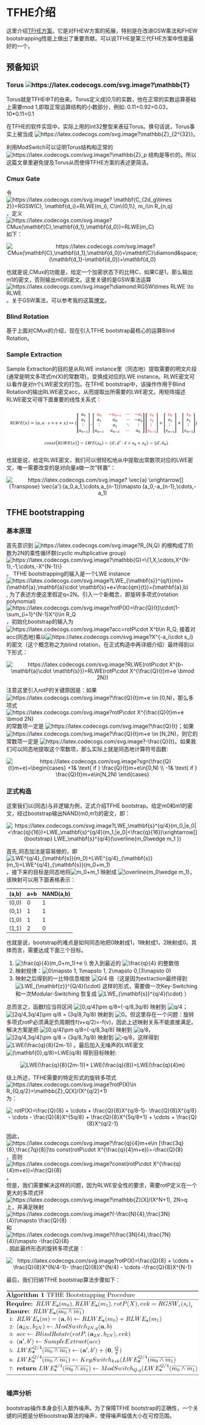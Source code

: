 # TFHE介绍
这里介绍[TFHE方案](https://eprint.iacr.org/2018/421.pdf?ref=https://githubhelp.com)。它是对FHEW方案的拓展，特别是在改进GSW乘法和FHEW bootstrapping性能上做出了重要贡献。可以说TFHE是第三代FHE方案中性能最好的一个。

## 预备知识
### Torus <img src="https://latex.codecogs.com/svg.image?\mathbb{T}" title="https://latex.codecogs.com/svg.image?\mathbb{T}" />
Torus就是TFHE中T的由来。Torus定义成[0,1)的实数，他在正常的实数运算基础上需要mod 1,即取正常运算结构的小数部分，例如:
0.11+0.92=0.03， 10*0.11=0.1

在TFHE的软件实现中，实际上用的int32整型来表征Torus。换句话说，Torus事实上被当成 <img src="https://latex.codecogs.com/svg.image?\mathbb{Z}_{2^{32}}" title="https://latex.codecogs.com/svg.image?\mathbb{Z}_{2^{32}}" />。

利用ModSwitch可以证明Torus结构和正常的<img src="https://latex.codecogs.com/svg.image?\mathbb{Z}_p" title="https://latex.codecogs.com/svg.image?\mathbb{Z}_p" /> 结构是等价的。所以这篇文章里避免提及Torus从而使得TFHE方案的表述更简洁。

### Cmux Gate
令 <img src="https://latex.codecogs.com/svg.image?&space;\mathbf{C_{2d_g\times&space;2}}=RGSW(C),&space;&space;&space;\mathbf{d_i}=RLWE(m_i),&space;C\in\{0,1\},&space;m_i\in&space;R_{n,q}" title="https://latex.codecogs.com/svg.image? \mathbf{C_{2d_g\times 2}}=RGSW(C), \mathbf{d_i}=RLWE(m_i), C\in\{0,1\}, m_i\in R_{n,q}" />，定义<img src="https://latex.codecogs.com/svg.image?CMux(\mathbf{C},\mathbf{d_1},\mathbf{d_0})=RLWE(m_C)" title="https://latex.codecogs.com/svg.image?CMux(\mathbf{C},\mathbf{d_1},\mathbf{d_0})=RLWE(m_C)" /> 如下：
<p align="center">
<img src="https://latex.codecogs.com/svg.image?CMux(\mathbf{C},\mathbf{d_1},\mathbf{d_0})=\mathbf{C}\diamond&space;(\mathbf{d_1}-\mathbf{d_0})&plus;\mathbf{d_0}" title="https://latex.codecogs.com/svg.image?CMux(\mathbf{C},\mathbf{d_1},\mathbf{d_0})=\mathbf{C}\diamond&space;(\mathbf{d_1}-\mathbf{d_0})&plus;\mathbf{d_0}" />
 </p>
 <div>也就是说,CMux的功能是，给定一个加密状态下的比特C，如果C是1，那么输出m1的密文，否则输出m0的密文。这里关键的是GSW乘法运算 <img src="https://latex.codecogs.com/svg.image?\diamond:RGSW\times&space;RLWE&space;\to&space;RLWE" title="https://latex.codecogs.com/svg.image?\diamond:RGSW\times RLWE \to RLWE" /> 。关于GSW乘法，可以参考我的这篇<a href="https://github.com/davidhoo1988/davidhu.github.io/blob/gh-pages/pages/GSW/main.md">博文</a>。</div>

 
### Blind Rotation
基于上面对CMux的介绍，现在引入TFHE bootstrap最核心的运算Blind Rotation。

### Sample Extraction
Sample Extraction的目的是从RLWE instance里（同态地）提取需要的明文片段(通常是明文多项式m(X)的常数项)，变换成对应的LWE instance。RLWE密文可以看作是对n个LWE密文的打包。在TFHE bootstrap中，该操作作用于Blind Rotation的输出RLWE密文acc，从而提取出所需要的LWE密文。用矩阵描述RLWE密文可得下面重要的线性关系式：
  <p align="center">
  <img src="fig/SampleExtract.PNG" alt="animated" />
  </p>
也就是说，给定RLWE密文，我们可以很轻松地从中提取出常数项对应的LWE密文，唯一需要改变的是对向量a做一次“转置”：
<p align="center">
<img src="https://latex.codecogs.com/svg.image?&space;\vec{a}&space;\xrightarrow[]{Transpose}&space;\vec{a'}:(a_0,a_1,\cdots,a_{n-1})\mapsto&space;(a_0,-a_{n-1},\cdots,-a_1)" title="https://latex.codecogs.com/svg.image? \vec{a} \xrightarrow[]{Transpose} \vec{a'}:(a_0,a_1,\cdots,a_{n-1})\mapsto (a_0,-a_{n-1},\cdots,-a_1)" />
  </p>
 
## TFHE bootstrapping
### 基本原理
首先意识到 <img src="https://latex.codecogs.com/svg.image?R_{N,Q}" title="https://latex.codecogs.com/svg.image?R_{N,Q}" /> 的根构成了阶数为2N的乘性循环群(cyclic multiplicative group) <img src="https://latex.codecogs.com/svg.image?\mathbb{G}=\{1,X,\cdots,X^{N-1},-1,\cdots,-X^{N-1}\}" title="https://latex.codecogs.com/svg.image?\mathbb{G}=\{1,X,\cdots,X^{N-1},-1,\cdots,-X^{N-1}\}" />。 TFHE bootstrapping的输入是一个LWE instance <img src="https://latex.codecogs.com/svg.image?LWE_{\mathbf{s}}^{q/t}(m)=(\mathbf{a},\mathbf{a}\cdot&space;\mathbf{s}&plus;e&plus;\frac{qm}{t})=(\mathbf{a},b)" title="https://latex.codecogs.com/svg.image?LWE_{\mathbf{s}}^{q/t}(m)=(\mathbf{a},\mathbf{a}\cdot \mathbf{s}+e+\frac{qm}{t})=(\mathbf{a},b)" />, 为了表述方便这里假定q=2N。引入一个新概念，即旋转多项式(rotation polynomial) <img src="https://latex.codecogs.com/svg.image?rotP(X)=\frac{Q}{t}\cdot(1-\sum_{i=1}^{N-1}X^i)\in&space;R_Q" title="https://latex.codecogs.com/svg.image?rotP(X)=\frac{Q}{t}\cdot(1-\sum_{i=1}^{N-1}X^i)\in R_Q" />，初始化bootstrap的输入为 <img src="https://latex.codecogs.com/svg.image?acc=rotP\cdot&space;X^b\in&space;R_Q" title="https://latex.codecogs.com/svg.image?acc=rotP\cdot X^b\in R_Q" />, 接着对acc(同态地)乘以<img src="https://latex.codecogs.com/svg.image?X^{-a_i\cdot&space;s_i}" title="https://latex.codecogs.com/svg.image?X^{-a_i\cdot s_i}" /> 的密文（这个概念称之为blind rotation，在正式构造中再详细介绍）最终得到以下形式：
<p align="center">
<img src="https://latex.codecogs.com/svg.image?RLWE(rotP\cdot&space;X^{b-\mathbf{a}\cdot&space;\mathbf{s}})=RLWE(rotP\cdot&space;X^{\frac{Q}{t}m&plus;e&space;\bmod&space;2N})" title="https://latex.codecogs.com/svg.image?RLWE(rotP\cdot X^{b-\mathbf{a}\cdot \mathbf{s}})=RLWE(rotP\cdot X^{\frac{Q}{t}m+e \bmod 2N})" />
</p>
<div>注意这里引入rotP的关键原因是：如果 <img src="https://latex.codecogs.com/svg.image?\frac{Q}{t}m&plus;e&space;\in&space;[0,N)&space;" title="https://latex.codecogs.com/svg.image?\frac{Q}{t}m+e \in [0,N) " />，那么多项式 <img src="https://latex.codecogs.com/svg.image?rotP\cdot&space;X^{\frac{Q}{t}m&plus;e&space;\bmod&space;2N}" title="https://latex.codecogs.com/svg.image?rotP\cdot X^{\frac{Q}{t}m+e \bmod 2N}" /> 的常数项一定是 <img src="https://latex.codecogs.com/svg.image?\frac{Q}{t}" title="https://latex.codecogs.com/svg.image?\frac{Q}{t}" />；如果 <img src="https://latex.codecogs.com/svg.image?\frac{Q}{t}m&plus;e&space;\in&space;[N,2N)" title="https://latex.codecogs.com/svg.image?\frac{Q}{t}m+e \in [N,2N)" />，则它的常数项一定是 <img src="https://latex.codecogs.com/svg.image?-\frac{Q}{t}" title="https://latex.codecogs.com/svg.image?-\frac{Q}{t}" />。如果我们可以同态地提取这个常数项，那么实际上就是同态地计算符号函数:</div>
<p align="center">
<img src="https://latex.codecogs.com/svg.image?sgn(\frac{Q}{t}m&plus;e)=\begin{cases}&space;&plus;1&&space;\text{&space;if&space;}&space;\frac{Q}{t}m&plus;e\in[0,N)&space;\\&space;-1&&space;\text{&space;if&space;}&space;\frac{Q}{t}m&plus;e\in[N,2N)&space;\end{cases}" title="https://latex.codecogs.com/svg.image?sgn(\frac{Q}{t}m+e)=\begin{cases} +1& \text{ if } \frac{Q}{t}m+e\in[0,N) \\ -1& \text{ if } \frac{Q}{t}m+e\in[N,2N) \end{cases}" />
 </p>
 
### 正式构造
这里我们以(同态)与非逻辑为例，正式介绍TFHE bootstrap。给定m0和m1的密文，经过bootstrap输出NAND(m0,m1)的密文，即：
<p align="center">
<img src="https://latex.codecogs.com/svg.image?LWE_\mathbf{s}^{q/4}(m_0,|e_0|<\frac{q}{16})&plus;LWE_\mathbf{s}^{q/4}(m_1,|e_0|<\frac{q}{16})\xrightarrow[]{bootstrap}&space;LWE_\mathbf{s}^{q/4}(\overline{m_0\wedge&space;m_1&space;})" title="https://latex.codecogs.com/svg.image?LWE_\mathbf{s}^{q/4}(m_0,|e_0|<\frac{q}{16})+LWE_\mathbf{s}^{q/4}(m_1,|e_0|<\frac{q}{16})\xrightarrow[]{bootstrap} LWE_\mathbf{s}^{q/4}(\overline{m_0\wedge m_1 })" />
</p>

首先,同态加法是容易做的，即<img src="https://latex.codecogs.com/svg.image?LWE^{q/4}_{\mathbf{s}}(m_0)&plus;LWE^{q/4}_{\mathbf{s}}(m_1)=LWE^{q/4}_{\mathbf{s}}(m_0&plus;m_1)" title="LWE^{q/4}_{\mathbf{s}}(m_0)+LWE^{q/4}_{\mathbf{s}}(m_1)=LWE^{q/4}_{\mathbf{s}}(m_0+m_1)" />。接下来的目标是同态地将<img src="https://latex.codecogs.com/svg.image?m_0&plus;m_1" title="m_0+m_1" /> 映射成 <img src="https://latex.codecogs.com/svg.image?\overline{m_0\wedge&space;m_1}" title="\overline{m_0\wedge m_1}" />，该映射可以用下面表格表示：

(a,b) | a+b  | NAND(a,b)
----  | ---- | ----
(0,0) | 0    | 1
(0,1) | 1    | 1
(1,0) | 1    | 1
(1,1) | 2    | 0

也就是说，bootstrap的难点是如何同态地把0映射成1，1映射成1，2映射成0。具体而言，需要达成下面三个目标。
   1. <img src="https://latex.codecogs.com/svg.image?\frac{q}{4}(m_0&plus;m_1)&plus;e&space;\\" title="\frac{q}{4}(m_0+m_1)+e \\" /> 舍入到最近的 <img src="https://latex.codecogs.com/svg.image?\frac{q}{4}" title="\frac{q}{4}" /> 的整数倍
   2. 映射规律：<img src="https://latex.codecogs.com/svg.image?0\mapsto&space;1,&space;1\mapsto&space;1,&space;2\mapsto&space;0,(3\mapsto&space;0)" title="0\mapsto 1, 1\mapsto 1, 2\mapsto 0,(3\mapsto 0)" />
   3. 映射之后得到的一比特信息缩放 <img src="https://latex.codecogs.com/svg.image?Q/4" title="Q/4" /> 倍（这是因为extraction最终得到<img src="https://latex.codecogs.com/svg.image?LWE_{\mathbf{z}}^{Q/4}(\cdot)" title="LWE_{\mathbf{z}}^{Q/4}(\cdot)" /> 这样的形式，需要做一次Key-Switching和一次Modular-Switching 恢复成 <img src="https://latex.codecogs.com/svg.image?LWE_{\mathbf{s}}^{q/4}(\cdot)" title="LWE_{\mathbf{s}}^{q/4}(\cdot)" /> ）

总而言之，函数f应当将区间 <img src="https://latex.codecogs.com/svg.image?[0,q/4]\pm&space;q/8=(-q/8,3q/8)" title="[0,q/4]\pm q/8=(-q/8,3q/8)" /> 映射到 <img src="https://latex.codecogs.com/svg.image?q/4" title="q/4" />；<img src="https://latex.codecogs.com/svg.image?[2q/4,3q/4]\pm&space;q/8&space;=&space;(3q/8,7q/8)" title="[2q/4,3q/4]\pm q/8 = (3q/8,7q/8)" /> 映射到 <img src="https://latex.codecogs.com/svg.image?0" title="0" />。但这里存在一个问题：旋转多项式rotP必须满足负周期性f(v+q/2)=-f(v)，因此上述映射关系不能直接满足。解决方案是把 <img src="https://latex.codecogs.com/svg.image?[0,q/4]\pm&space;q/8=(-q/8,3q/8)" title="[0,q/4]\pm q/8=(-q/8,3q/8)" /> 映射到 <img src="https://latex.codecogs.com/svg.image?q/8" title="q/8" />，<img src="https://latex.codecogs.com/svg.image?[2q/4,3q/4]\pm&space;q/8&space;=&space;(3q/8,7q/8)" title="[2q/4,3q/4]\pm q/8 = (3q/8,7q/8)" /> 映射到 <img src="https://latex.codecogs.com/svg.image?-q/8" title="-q/8" />，这样得到 <img src="https://latex.codecogs.com/svg.image?LWE(\frac{q}{8}(2m-1))" title="LWE(\frac{q}{8}(2m-1))" /> 。最后加入无噪声的LWE密文 <img src="https://latex.codecogs.com/svg.image?(\mathbf{0},q/8)=LWE(q/8)" title="(\mathbf{0},q/8)=LWE(q/8)" /> 得到目标映射:
 <p align="center">
<img src="https://latex.codecogs.com/svg.image?LWE(\frac{q}{8}(2m-1))&plus;&space;LWE(\frac{q}{8})=LWE(\frac{q}{4}m)" title="LWE(\frac{q}{8}(2m-1))+ LWE(\frac{q}{8})=LWE(\frac{q}{4}m)" />
 </p>
<div>综上所述，TFHE需要的特定形式的旋转多项式 <img src="https://latex.codecogs.com/svg.image?rotP(X)\in&space;R_{Q,q/2}=\mathbb{Z}_Q[X]/(X^{q/2}&plus;1)" title="https://latex.codecogs.com/svg.image?rotP(X)\in R_{Q,q/2}=\mathbb{Z}_Q[X]/(X^{q/2}+1)" /> 为： </div>
  <p align="center">
<img src="https://latex.codecogs.com/svg.image?rotP(X)=\frac{Q}{8}&space;&plus;&space;\cdots&space;&plus;&space;\frac{Q}{8}X^{q/8-1}-&space;\frac{Q}{8}X^{q/8}&space;-&space;\cdots&space;-&space;\frac{Q}{8}X^{5q/8}&space;&plus;&space;\frac{Q}{8}X^{5q/8&plus;1}&space;&plus;&space;\cdots&space;&plus;&space;\frac{Q}{8}X^{q/2-1}" title="rotP(X)=\frac{Q}{8} + \cdots + \frac{Q}{8}X^{q/8-1}- \frac{Q}{8}X^{q/8} - \cdots - \frac{Q}{8}X^{5q/8} + \frac{Q}{8}X^{5q/8+1} + \cdots + \frac{Q}{8}X^{q/2-1}" />
  </p>
   
<div>因此， <img src="https://latex.codecogs.com/svg.image?\frac{q}{4}m&plus;e\in&space;[\frac{3q}{8},\frac{7q}{8}]\to&space;const(rotP\cdot&space;X^{\frac{q}{4}m&plus;e})=-\frac{Q}{8}" title="https://latex.codecogs.com/svg.image?\frac{q}{4}m+e\in [\frac{3q}{8},\frac{7q}{8}]\to const(rotP\cdot X^{\frac{q}{4}m+e})=-\frac{Q}{8}" />，否则 <img src="https://latex.codecogs.com/svg.image?const(rotP\cdot&space;X^{\frac{q}{4}m&plus;e})=\frac{Q}{8}" title="https://latex.codecogs.com/svg.image?const(rotP\cdot X^{\frac{q}{4}m+e})=\frac{Q}{8}" />。</div>

<div> 但是，我们需要解决这样的问题，因为RLWE安全性的要求，需要rotP定义在一个更大的多项式环 <img src="https://latex.codecogs.com/svg.image?\mathbb{Z}[X]/(X^N&plus;1),&space;2N>q" title="https://latex.codecogs.com/svg.image?\mathbb{Z}[X]/(X^N+1), 2N>q" /> 上，并满足映射 <img src="https://latex.codecogs.com/svg.image?(-\frac{N}{4},\frac{3N}{4})\mapsto&space;\frac{Q}{8}" title="https://latex.codecogs.com/svg.image?(-\frac{N}{4},\frac{3N}{4})\mapsto \frac{Q}{8}" /> 和 <img src="https://latex.codecogs.com/svg.image?(\frac{3N}{4},\frac{7N}{4})\mapsto&space;-\frac{Q}{8}" title="https://latex.codecogs.com/svg.image?(\frac{3N}{4},\frac{7N}{4})\mapsto -\frac{Q}{8}" /> . 因此最终形态的旋转多项式是：</div>

<p align="center">
<img src="https://latex.codecogs.com/svg.image?rotP(X)=\frac{Q}{8}&space;&plus;&space;\cdots&space;&plus;&space;\frac{Q}{8}X^{N/4-1}-&space;\frac{Q}{8}X^{N/4}&space;-&space;\cdots&space;-\frac{Q}{8}X^{N-1}" title="https://latex.codecogs.com/svg.image?rotP(X)=\frac{Q}{8} + \cdots + \frac{Q}{8}X^{N/4-1}- \frac{Q}{8}X^{N/4} - \cdots -\frac{Q}{8}X^{N-1}" />
</p>
 
 最后，我们归纳TFHE bootstrap算法步骤如下：
   <p align="center">
  <img src="fig/TFHE_bootstrap.PNG" alt="animated" />
   </p>
   
### 噪声分析
bootstrap操作本身会引入额外噪声。为了保障TFHE bootstrap的正确性，一个关键的问题是分析bootstrap算法的噪声，使得噪声幅值大小在可控范围。
